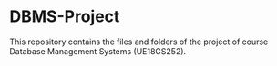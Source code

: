 # DBMS-Project
This repository contains the files and folders of the project of course Database Management Systems (UE18CS252).
